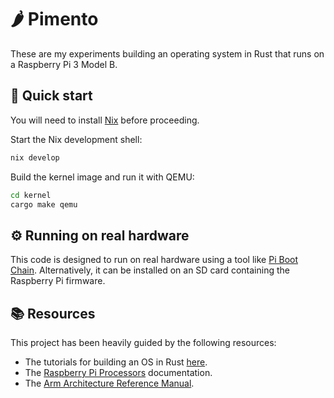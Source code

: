 # 🌶️ Pimento

These are my experiments building an operating system in Rust that runs on a
Raspberry Pi 3 Model B.

## 🏃 Quick start

You will need to install [Nix][nix-installer] before proceeding.

Start the Nix development shell:

```sh
nix develop
```

Build the kernel image and run it with QEMU:

```sh
cd kernel
cargo make qemu
```

## ⚙️ Running on real hardware

This code is designed to run on real hardware using a tool like [Pi Boot
Chain][pi-boot-chain]. Alternatively, it can be installed on an SD card
containing the Raspberry Pi firmware.

## 📚 Resources

This project has been heavily guided by the following resources:

- The tutorials for building an OS in Rust [here][rust-raspberrypi-os-tutorials].
- The [Raspberry Pi Processors][raspberrypi-processors] documentation.
- The [Arm Architecture Reference Manual][arm-manual].

[arm-manual]: https://developer.arm.com/documentation/ddi0487/latest/
[nix-installer]: https://github.com/DeterminateSystems/nix-installer
[pi-boot-chain]: https://github.com/desheffer/pi-boot-chain
[raspberrypi-processors]: https://www.raspberrypi.com/documentation/computers/processors.html
[rust-raspberrypi-os-tutorials]: https://github.com/rust-embedded/rust-raspberrypi-OS-tutorials
